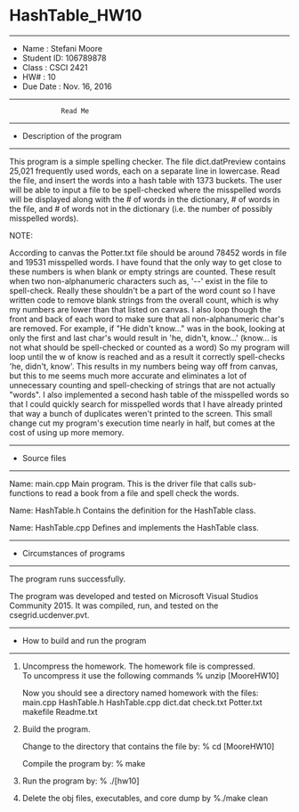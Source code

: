 # HashTable_HW10
*******************************************************
*  Name      :  Stefani Moore        
*  Student ID:  106789878  
*  Class     :  CSCI 2421           
*  HW#       :  10                
*  Due Date  :  Nov. 16, 2016
*******************************************************


                 Read Me


*******************************************************
*  Description of the program
*******************************************************

This program is a simple spelling checker. 
The file dict.datPreview contains 25,021 frequently used words, 
each on a separate line in lowercase. Read the file, and insert the 
words into a hash table with 1373 buckets. The user will be able to 
input a file to be spell-checked where the misspelled words will be 
displayed along with the # of words in the dictionary, # of words in 
the file, and # of words not in the dictionary (i.e. the number of
possibly misspelled words).

NOTE:

According to canvas the Potter.txt file should be around 78452 words in 
file and 19531 misspelled words. I have found that the only way to get 
close to these numbers is when blank or empty strings are counted. These 
result when two non-alphanumeric characters such as, '--' exist in the 
file to spell-check. Really these shouldn't be a part of the word count
so I have written code to remove blank strings from the overall count, 
which is why my numbers are lower than that listed on canvas. I also loop 
though the front and back of each word to make sure that all non-alphanumeric
char's are removed. For example, if "He didn't know..." was in the book, 
looking at only the first and last char's would result in 'he, didn't, 
know...' (know... is not what should be spell-checked or counted as a word)
So my program will loop until the w of know is reached and as a result it 
correctly spell-checks 'he, didn't, know'.  This results in my numbers being
way off from canvas, but this to me seems much more accurate and eliminates
a lot of unnecessary counting and spell-checking of strings that are not actually 
"words". I also implemented a second hash table of the misspelled words so that I 
could quickly search for misspelled words that I have already printed that way
a bunch of duplicates weren't printed to the screen. This small change cut my 
program's execution time nearly in half, but comes at the cost of using up
more memory.


*******************************************************
*  Source files
*******************************************************

Name:  main.cpp
   Main program.  This is the driver file that calls sub-functions
   to read a book from a file and spell check the words.

Name:  HashTable.h
   Contains the definition for the HashTable class.  

Name: HashTable.cpp
   Defines and implements the HashTable class.    
   
*******************************************************
*  Circumstances of programs
*******************************************************

   The program runs successfully.  
   
   The program was developed and tested on Microsoft Visual
   Studios Community 2015.  It was compiled, run, and tested 
   on the csegrid.ucdenver.pvt.


*******************************************************
*  How to build and run the program
*******************************************************

1. Uncompress the homework.  The homework file is compressed.  
   To uncompress it use the following commands 
       % unzip [MooreHW10]

   Now you should see a directory named homework with the files:
        main.cpp
       	HashTable.h
       	HashTable.cpp
	dict.dat
	check.txt
	Potter.txt
        makefile
        Readme.txt

2. Build the program.

    Change to the directory that contains the file by:
    % cd [MooreHW10] 

    Compile the program by:
    % make

3. Run the program by:
   % ./[hw10]

4. Delete the obj files, executables, and core dump by
   %./make clean

